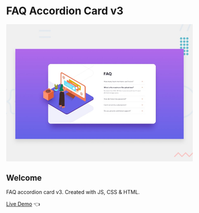 # FAQ Accordion Card v3

![Design preview for the Four card feature section](./design/desktop-preview.jpg)

## Welcome 

FAQ accordion card v3. Created with JS, CSS & HTML.

[Live Demo](https://dmitriy24s.github.io/faq-accordion-card-v3/) 👈
